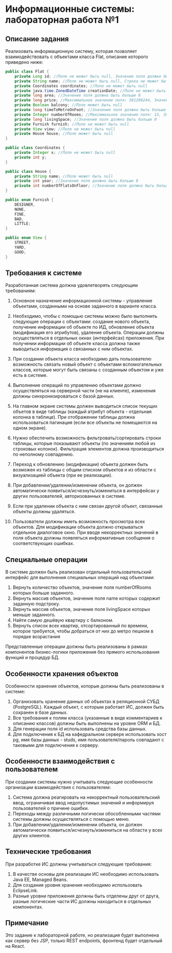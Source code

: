 # Информационные системы: лабораторная работа №1

## Описание задания

Реализовать информационную систему, которая позволяет взаимодействовать с объектами класса Flat, описание которого приведено ниже:

```java
public class Flat {
    private Long id; //Поле не может быть null, Значение поля должно быть больше 0, Значение этого поля должно быть уникальным, Значение этого поля должно генерироваться автоматически
    private String name; //Поле не может быть null, Строка не может быть пустой
    private Coordinates coordinates; //Поле не может быть null
    private java.time.ZonedDateTime creationDate; //Поле не может быть null, Значение этого поля должно генерироваться автоматически
    private long area; //Значение поля должно быть больше 0
    private long price; //Максимальное значение поля: 581208244, Значение поля должно быть больше 0
    private Boolean balcony; //Поле может быть null
    private long timeToMetroOnFoot; //Значение поля должно быть больше 0
    private Integer numberOfRooms; //Максимальное значение поля: 13, Значение поля должно быть больше 0
    private long livingSpace; //Значение поля должно быть больше 0
    private Furnish furnish; //Поле не может быть null
    private View view; //Поле не может быть null
    private House house; //Поле может быть null
}

public class Coordinates {
    private Integer x; //Поле не может быть null
    private int y;
}

public class House {
    private String name; //Поле может быть null
    private int year; //Значение поля должно быть больше 0
    private int numberOfFlatsOnFloor; //Значение поля должно быть больше 0
}

public enum Furnish {
    DESIGNER,
    NONE,
    FINE,
    BAD,
    LITTLE;
}

public enum View {
    STREET,
    YARD,
    GOOD;
}
```

## Требования к системе

Разработанная система должна удовлетворять следующим требованиям:

1. Основное назначение информационной системы - управление объектами, созданными на основе заданного в варианте класса.

2. Необходимо, чтобы с помощью системы можно было выполнить следующие операции с объектами: создание нового объекта, получение информации об объекте по ИД, обновление объекта (модификация его атрибутов), удаление объекта. Операции должны осуществляться в отдельных окнах (интерфейсах) приложения. При получении информации об объекте класса должна также выводиться информация о связанных с ним объектах.

3. При создании объекта класса необходимо дать пользователю возможность связать новый объект с объектами вспомогательных классов, которые могут быть связаны с созданным объектом и уже есть в системе.

4. Выполнение операций по управлению объектами должно осуществляться на серверной части (не на клиенте), изменения должны синхронизироваться с базой данных.

5. На главном экране системы должен выводиться список текущих объетов в виде таблицы (каждый атрибут объекта - отдельная колонка в таблице). При отображении таблицы должна использоваться пагинация (если все объекты не помещаются на одном экране).

6. Нужно обеспечить возможность фильтровать/сортировать строки таблицы, которые показывают объекты (по значениям любой из строковых колонок). Фильтрация элементов должна производиться по неполному совпадению.

7. Переход к обновлению (модификации) объекта должен быть возможен из таблицы с общим списком объектов и из области с визуализацией объекта (при ее реализации).

8. При добавлении/удалении/изменении объекта, он должен автоматически появиться/исчезнуть/измениться в интерфейсах у других пользователей, авторизованных в системе.

9. Если при удалении объекта с ним связан другой объект, связанные объекты должны удаляться.

10. Пользователи должны иметь возможность просмотра всех объектов. Для модификации объекта должно открываться отдельное диалоговое окно. При вводе некорректных значений в поля объекта должны появляться информативные сообщения о соответствующих ошибках.

## Специальные операции

В системе должен быть реализован отдельный пользовательский интерфейс для выполнения специальных операций над объектами:

1. Вернуть количество объектов, значение поля numberOfRooms которых больше заданного.
2. Вернуть массив объектов, значение поля name которых содержит заданную подстроку.
3. Вернуть массив объектов, значение поля livingSpace которых меньше заданного.
4. Найти самую дешёвую квартиру с балконом.
5. Вернуть список всех квартир, отсортированный по времени, которое требуется, чтобы добраться от них до метро пешком в порядке возрастания

Представленные операции должны быть реализованы в рамках компонентов бизнес-логики приложения без прямого использования функций и процедур БД.

## Особенности хранения объектов

Особенности хранения объектов, которые должны быть реализованы в системе:

1. Организовать хранение данных об объектах в реляционной СУБД (PostgreSQL). Каждый объект, с которым работает ИС, должен быть сохранен в базе данных.
2. Все требования к полям класса (указанные в виде комментариев к описанию классов) должны быть выполнены на уровне ORM и БД.
3. Для генерации поля id использовать средства базы данных.
4. Для подключения к БД на кафедральном сервере использовать хост pg, имя базы данных - studs, имя пользователя/пароль совпадают с таковыми для подключения к серверу.

## Особенности взаимодействия с пользователем

При создании системы нужно учитывать следующие особенности организации взаимодействия с пользователем:

1. Система должна реагировать на некорректный пользовательский ввод, ограничивая ввод недопустимых значений и информируя пользователей о причине ошибки.
2. Переходы между различными логически обособленными частями системы должны осуществляться с помощью меню.
3. При добавлении/удалении/изменении объекта, он должен автоматически появиться/исчезнуть/измениться на области у всех других клиентов.

## Технические требования

При разработке ИС должны учитываться следующие требования:

1. В качестве основы для реализации ИС необходимо использовать Java EE, Managed Beans.
2. Для создания уровня хранения необходимо использовать EclipseLink.
3. Разные уровни приложения должны быть отделены друг от друга, разные логические части ИС должны находиться в отдельных компонентах.

## Примечание

Это задание к лабораторной работе, но реализация будет выполнена как сервер без JSP, только REST endpoints, фронтенд будет отдельный на React.
